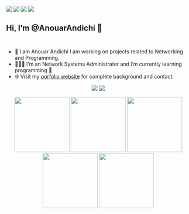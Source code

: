 [<img src="https://img.shields.io/badge/linkedin-%230077B5.svg?&style=for-the-badge&logo=linkedin&logoColor=white" />](https://www.linkedin.com/in/anouarandichi/) 
[<img src = "https://img.shields.io/badge/instagram-%23E4405F.svg?&style=for-the-badge&logo=instagram&logoColor=white">](https://www.instagram.com/anwar_dreno/) 
[<img src = "https://img.shields.io/badge/facebook-%231877F2.svg?&style=for-the-badge&logo=facebook&logoColor=white">](https://www.facebook.com/AnwarRiffian) 
[<img src ="https://img.shields.io/badge/Website-pk-%23.svg?&style=for-the-badge&logo=&logoColor=white%22">](https://anouar.cloud)

 
## Hi, I’m @AnouarAndichi 👋 <br><br>
- 🤝 I am Anouar Andichi I am working on projects related to Networking and Programming.
- 👨🏽‍💻 I’m an Network Systems Administrator and i’m currently learning programming 🌱
- 🌐 Visit my [porfolio website](https://anwar-andichi.io/) for complete background and contact.

<p align = "center">
  <img src = "https://github-readme-stats.vercel.app/api?username=AnouarAndichi&show_icons=true&theme=radical&line_height=33">
  <img src = "https://github-readme-stats.vercel.app/api/top-langs/?username=AnouarAndichi&theme=radical&line_height=33">
</p>


<p align="center">
<img src="https://i.giphy.com/media/LMt9638dO8dftAjtco/200.webp" width="150"> 
<img src="https://i.giphy.com/media/KzJkzjggfGN5Py6nkT/200.webp" width="150">
<img src="https://i.giphy.com/media/IdyAQJVN2kVPNUrojM/200.webp" width="150"> 
<img src="https://media.giphy.com/media/UWt0rhp21JgLwoeFQP/giphy.gif" width ="150"/> 
<img src="https://media.giphy.com/media/kH6CqYiquZawmU1HI6/giphy.gif" width ="150"/> 
</p>
